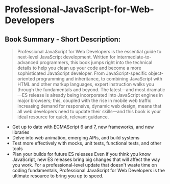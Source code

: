 # Professional-JavaScript-for-Web-Developers
## Book Summary - Short Description:
> Professional JavaScript for Web Developers is the essential guide to next-level JavaScript development. Written for intermediate-to-advanced programmers, this book jumps right into the technical details to help you clean up your code and become a more sophisticated JavaScript developer. From JavaScript-specific object-oriented programming and inheritance, to combining JavaScript with HTML and other markup languages, expert instruction walks you through the fundamentals and beyond. 
> The latest—and most dramatic—ES release is already being incorporated into JavaScript engines in major browsers; this, coupled with the rise in mobile web traffic increasing demand for responsive, dynamic web design, means that all web developers need to update their skills—and this book is your ideal resource for quick, relevant guidance.  
   - Get up to date with ECMAScript 6 and 7, new frameworks, and new libraries 
   - Delve into web animation, emerging APIs, and build systems 
   - Test more effectively with mocks, unit tests, functional tests, and other tools 
   - Plan your builds for future ES releases 
Even if you think you know JavaScript, new ES releases bring big changes that will affect the way you work. For a professional-level update that doesn't waste time on coding fundamentals, Professional JavaScript for Web Developers is the ultimate resource to bring you up to speed.
